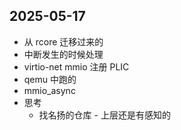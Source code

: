 ## 2025-05-17

- 从 rcore 迁移过来的
- 中断发生的时候处理
- virtio-net mmio 注册 PLIC
- qemu 中跑的
- mmio_async
- 思考
  - 找名扬的仓库 - 上层还是有感知的
